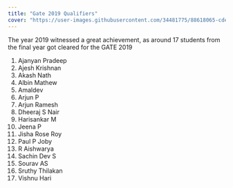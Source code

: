 ```yaml
---
title: "Gate 2019 Qualifiers"
cover: "https://user-images.githubusercontent.com/34481775/88618065-cde1b280-d0b5-11ea-96e2-f89ea2057831.jpg"
---
```


The year 2019 witnessed a great achievement, as around 17 students from the final year got cleared for the GATE 2019
1. Ajanyan Pradeep
2. Ajesh Krishnan  
3. Akash Nath
4. Albin Mathew
5. Amaldev
6. Arjun P
7. Arjun Ramesh
8. Dheeraj S Nair
9. Harisankar M
10. Jeena P
11. Jisha Rose Roy
12. Paul P Joby
13. R Aishwarya
14. Sachin Dev S
15. Sourav AS
16. Sruthy Thilakan
17. Vishnu Hari
